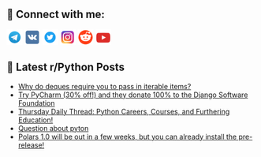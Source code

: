 ## 🔎 Connect with me:
[<img src="https://github.com/bullbesh/bullbesh/blob/main/images/Telegram.png" width="32" height="32" />](https://t.me/bullbesh)
[<img src="https://github.com/bullbesh/bullbesh/blob/main/images/VK.png" width="32" height="32" />](https://vk.com/bullbesh)
[<img src="https://github.com/bullbesh/bullbesh/blob/main/images/Twitter.png" width="32" height="32" />](https://twitter.com/bullbesh1)
[<img src="https://github.com/bullbesh/bullbesh/blob/main/images/Instagram.png" width="32" height="32" />](https://www.instagram.com/bullbesh)
[<img src="https://github.com/bullbesh/bullbesh/blob/main/images/Reddit.png" width="32" height="32" />](https://www.reddit.com/user/bullbesh)
[<img src="https://github.com/bullbesh/bullbesh/blob/main/images/YouTube.png" width="32" height="32" />](https://www.youtube.com/channel/UCtfjRs6uzgq5mfm8S06WTcg)

## 📕 Latest r/Python Posts
<!-- BLOG-POST-LIST:START -->
- [Why do deques require you to pass in iterable items?](https://www.reddit.com/r/Python/comments/1depz23/why_do_deques_require_you_to_pass_in_iterable/)
- [Try PyCharm &lpar;30% off!&rpar; and they donate 100% to the Django Software Foundation](https://www.reddit.com/r/Python/comments/1delqyn/try_pycharm_30_off_and_they_donate_100_to_the/)
- [Thursday Daily Thread: Python Careers, Courses, and Furthering Education!](https://www.reddit.com/r/Python/comments/1delgo1/thursday_daily_thread_python_careers_courses_and/)
- [Question about pyton](https://www.reddit.com/r/Python/comments/1defj77/question_about_pyton/)
- [Polars 1.0 will be out in a few weeks, but you can already install the pre-release!](https://www.reddit.com/r/Python/comments/1decdu5/polars_10_will_be_out_in_a_few_weeks_but_you_can/)
<!-- BLOG-POST-LIST:END -->
